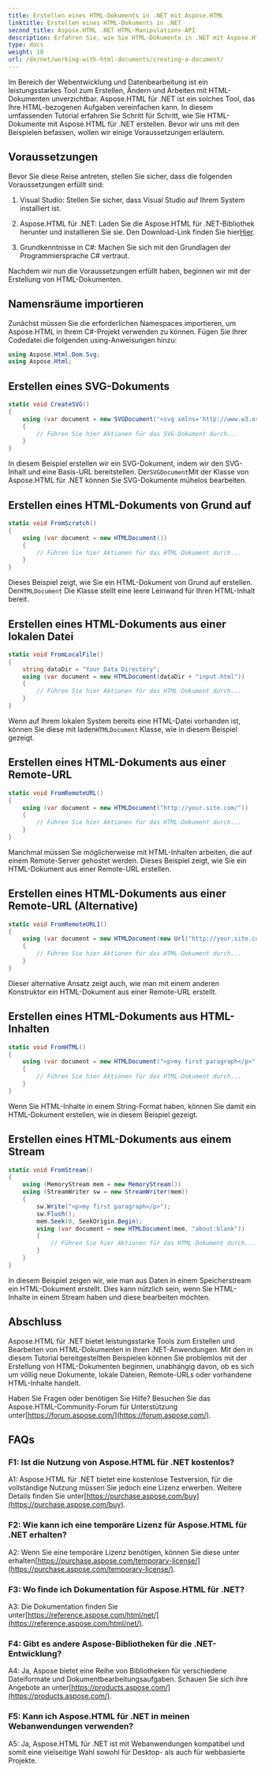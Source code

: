 ```yaml
---
title: Erstellen eines HTML-Dokuments in .NET mit Aspose.HTML
linktitle: Erstellen eines HTML-Dokuments in .NET
second_title: Aspose.HTML .NET HTML-Manipulations-API
description: Erfahren Sie, wie Sie HTML-Dokumente in .NET mit Aspose.HTML erstellen, von Grund auf oder über URLs. Ein umfassendes Tutorial für Webentwickler.
type: docs
weight: 10
url: /de/net/working-with-html-documents/creating-a-document/
---
```


Im Bereich der Webentwicklung und Datenbearbeitung ist ein leistungsstarkes Tool zum Erstellen, Ändern und Arbeiten mit HTML-Dokumenten unverzichtbar. Aspose.HTML für .NET ist ein solches Tool, das Ihre HTML-bezogenen Aufgaben vereinfachen kann. In diesem umfassenden Tutorial erfahren Sie Schritt für Schritt, wie Sie HTML-Dokumente mit Aspose.HTML für .NET erstellen. Bevor wir uns mit den Beispielen befassen, wollen wir einige Voraussetzungen erläutern.

## Voraussetzungen

Bevor Sie diese Reise antreten, stellen Sie sicher, dass die folgenden Voraussetzungen erfüllt sind:

1. Visual Studio: Stellen Sie sicher, dass Visual Studio auf Ihrem System installiert ist.

2.  Aspose.HTML für .NET: Laden Sie die Aspose.HTML für .NET-Bibliothek herunter und installieren Sie sie. Den Download-Link finden Sie hier[Hier](https://releases.aspose.com/html/net/).

3. Grundkenntnisse in C#: Machen Sie sich mit den Grundlagen der Programmiersprache C# vertraut.

Nachdem wir nun die Voraussetzungen erfüllt haben, beginnen wir mit der Erstellung von HTML-Dokumenten.

## Namensräume importieren

Zunächst müssen Sie die erforderlichen Namespaces importieren, um Aspose.HTML in Ihrem C#-Projekt verwenden zu können. Fügen Sie Ihrer Codedatei die folgenden using-Anweisungen hinzu:

```csharp
using Aspose.Html.Dom.Svg;
using Aspose.Html;
```

## Erstellen eines SVG-Dokuments

```csharp
static void CreateSVG()
{
    using (var document = new SVGDocument("<svg xmlns='http://www.w3.org/2000/svg'><circle cx='50' cy='50' r='40'/></svg>", "about:blank"))
    {
        // Führen Sie hier Aktionen für das SVG-Dokument durch...
    }
}
```

 In diesem Beispiel erstellen wir ein SVG-Dokument, indem wir den SVG-Inhalt und eine Basis-URL bereitstellen. Der`SVGDocument`Mit der Klasse von Aspose.HTML für .NET können Sie SVG-Dokumente mühelos bearbeiten.

## Erstellen eines HTML-Dokuments von Grund auf

```csharp
static void FromScratch()
{
    using (var document = new HTMLDocument())
    {
        // Führen Sie hier Aktionen für das HTML-Dokument durch...
    }
}
```

 Dieses Beispiel zeigt, wie Sie ein HTML-Dokument von Grund auf erstellen. Der`HTMLDocument` Die Klasse stellt eine leere Leinwand für Ihren HTML-Inhalt bereit.

## Erstellen eines HTML-Dokuments aus einer lokalen Datei

```csharp
static void FromLocalFile()
{
    string dataDir = "Your Data Directory";
    using (var document = new HTMLDocument(dataDir + "input.html"))
    {
        // Führen Sie hier Aktionen für das HTML-Dokument durch...
    }
}
```

 Wenn auf Ihrem lokalen System bereits eine HTML-Datei vorhanden ist, können Sie diese mit laden`HTMLDocument` Klasse, wie in diesem Beispiel gezeigt.

## Erstellen eines HTML-Dokuments aus einer Remote-URL

```csharp
static void FromRemoteURL()
{
    using (var document = new HTMLDocument("http://your.site.com/"))
    {
        // Führen Sie hier Aktionen für das HTML-Dokument durch...
    }
}
```

Manchmal müssen Sie möglicherweise mit HTML-Inhalten arbeiten, die auf einem Remote-Server gehostet werden. Dieses Beispiel zeigt, wie Sie ein HTML-Dokument aus einer Remote-URL erstellen.

## Erstellen eines HTML-Dokuments aus einer Remote-URL (Alternative)

```csharp
static void FromRemoteURL1()
{
    using (var document = new HTMLDocument(new Url("http://your.site.com/")))
    {
        // Führen Sie hier Aktionen für das HTML-Dokument durch...
    }
}
```

Dieser alternative Ansatz zeigt auch, wie man mit einem anderen Konstruktor ein HTML-Dokument aus einer Remote-URL erstellt.

## Erstellen eines HTML-Dokuments aus HTML-Inhalten

```csharp
static void FromHTML()
{
    using (var document = new HTMLDocument("<p>my first paragraph</p>", "."))
    {
        // Führen Sie hier Aktionen für das HTML-Dokument durch...
    }
}
```

Wenn Sie HTML-Inhalte in einem String-Format haben, können Sie damit ein HTML-Dokument erstellen, wie in diesem Beispiel gezeigt.

## Erstellen eines HTML-Dokuments aus einem Stream

```csharp
static void FromStream()
{
    using (MemoryStream mem = new MemoryStream())
    using (StreamWriter sw = new StreamWriter(mem))
    {
        sw.Write("<p>my first paragraph</p>");
        sw.Flush();
        mem.Seek(0, SeekOrigin.Begin);
        using (var document = new HTMLDocument(mem, "about:blank"))
        {
            // Führen Sie hier Aktionen für das HTML-Dokument durch...
        }
    }
}
```

In diesem Beispiel zeigen wir, wie man aus Daten in einem Speicherstream ein HTML-Dokument erstellt. Dies kann nützlich sein, wenn Sie HTML-Inhalte in einem Stream haben und diese bearbeiten möchten.

## Abschluss

Aspose.HTML für .NET bietet leistungsstarke Tools zum Erstellen und Bearbeiten von HTML-Dokumenten in Ihren .NET-Anwendungen. Mit den in diesem Tutorial bereitgestellten Beispielen können Sie problemlos mit der Erstellung von HTML-Dokumenten beginnen, unabhängig davon, ob es sich um völlig neue Dokumente, lokale Dateien, Remote-URLs oder vorhandene HTML-Inhalte handelt.

 Haben Sie Fragen oder benötigen Sie Hilfe? Besuchen Sie das Aspose.HTML-Community-Forum für Unterstützung unter[https://forum.aspose.com/](https://forum.aspose.com/).

## FAQs

### F1: Ist die Nutzung von Aspose.HTML für .NET kostenlos?
 A1: Aspose.HTML für .NET bietet eine kostenlose Testversion, für die vollständige Nutzung müssen Sie jedoch eine Lizenz erwerben. Weitere Details finden Sie unter[https://purchase.aspose.com/buy](https://purchase.aspose.com/buy).

### F2: Wie kann ich eine temporäre Lizenz für Aspose.HTML für .NET erhalten?
A2: Wenn Sie eine temporäre Lizenz benötigen, können Sie diese unter erhalten[https://purchase.aspose.com/temporary-license/](https://purchase.aspose.com/temporary-license/).

### F3: Wo finde ich Dokumentation für Aspose.HTML für .NET?
 A3: Die Dokumentation finden Sie unter[https://reference.aspose.com/html/net/](https://reference.aspose.com/html/net/).

### F4: Gibt es andere Aspose-Bibliotheken für die .NET-Entwicklung?
 A4: Ja, Aspose bietet eine Reihe von Bibliotheken für verschiedene Dateiformate und Dokumentbearbeitungsaufgaben. Schauen Sie sich ihre Angebote an unter[https://products.aspose.com/](https://products.aspose.com/).

### F5: Kann ich Aspose.HTML für .NET in meinen Webanwendungen verwenden?
A5: Ja, Aspose.HTML für .NET ist mit Webanwendungen kompatibel und somit eine vielseitige Wahl sowohl für Desktop- als auch für webbasierte Projekte.
